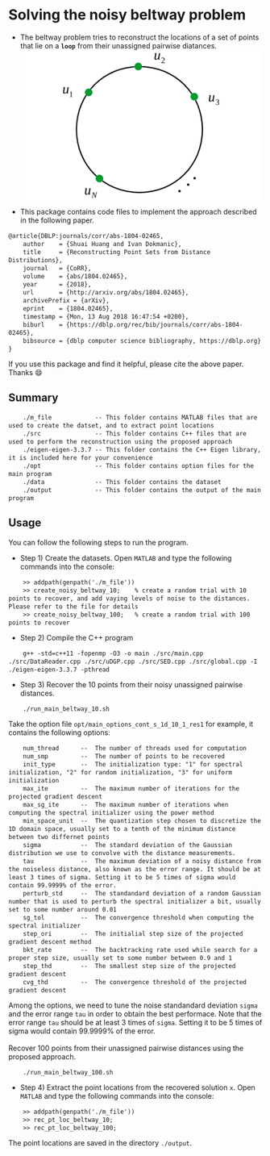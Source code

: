 # Solving the noisy beltway problem
* The beltway problem tries to reconstruct the locations of a set of points that lie on a **`loop`** from their unassigned pairwise diatances.
![beltway_illustration](beltway_illustration.png)
* This package contains code files to implement the approach described in the following paper.
```
@article{DBLP:journals/corr/abs-1804-02465,
    author    = {Shuai Huang and Ivan Dokmanic},
    title     = {Reconstructing Point Sets from Distance Distributions},
    journal   = {CoRR},
    volume    = {abs/1804.02465},
    year      = {2018},
    url       = {http://arxiv.org/abs/1804.02465},
    archivePrefix = {arXiv},
    eprint    = {1804.02465},
    timestamp = {Mon, 13 Aug 2018 16:47:54 +0200},
    biburl    = {https://dblp.org/rec/bib/journals/corr/abs-1804-02465},
    bibsource = {dblp computer science bibliography, https://dblp.org}
}
```
If you use this package and find it helpful, please cite the above paper. Thanks :smile:

## Summary
```
    ./m_file            -- This folder contains MATLAB files that are used to create the datset, and to extract point locations
    ./src               -- This folder contains C++ files that are used to perform the reconstruction using the proposed approach
    ./eigen-eigen-3.3.7 -- This folder contains the C++ Eigen library, it is included here for your convenience
    ./opt               -- This folder contains option files for the main program
    ./data              -- This folder contains the dataset
    ./output            -- This folder contains the output of the main program
```
## Usage

You can follow the following steps to run the program.

* Step 1) Create the datasets. Open `MATLAB` and type the following commands into the console:
```
    >> addpath(genpath('./m_file'))
    >> create_noisy_beltway_10;    % create a random trial with 10 points to recover, and add vaying levels of noise to the distances. Please refer to the file for details
    >> create_noisy_beltway_100;   % create a random trial with 100 points to recover
```
* Step 2) Compile the C++ program
```
    g++ -std=c++11 -fopenmp -O3 -o main ./src/main.cpp ./src/DataReader.cpp ./src/uDGP.cpp ./src/SED.cpp ./src/global.cpp -I ./eigen-eigen-3.3.7 -pthread
```
* Step 3) Recover the 10 points from their noisy unassigned pairwise distances.
```    
    ./run_main_beltway_10.sh
```
Take the option file `opt/main_options_cont_s_1d_10_1_res1` for example, it contains the following options:
```
    num_thread      --  The number of threads used for computation
    num_smp         --  The number of points to be recovered
    init_type       --  The initialization type: "1" for spectral initialization, "2" for random initialization, "3" for uniform initialization
    max_ite         --  The maximum number of iterations for the projected gradient descent
    max_sg_ite      --  The maximum number of iterations when computing the spectral initializer using the power method
    min_space_unit  --  The quantization step chosen to discretize the 1D domain space, usually set to a tenth of the minimum distance between two differnet points
    sigma           --  The standard deviation of the Gaussian distribution we use to convolve with the distance measurements.
    tau             --  The maximum deviation of a noisy distance from the noiseless distance, also known as the error range. It should be at least 3 times of sigma. Setting it to be 5 times of sigma would contain 99.9999% of the error.
    perturb_std     --  The standandard deviation of a random Gaussian number that is used to perturb the spectral initializer a bit, usually set to some number around 0.01
    sg_tol          --  The convergence threshold when computing the spectral initializer
    step_ori        --  The initialial step size of the projected gradient descent method
    bkt_rate        --  The backtracking rate used while search for a proper step size, usually set to some number between 0.9 and 1
    step_thd        --  The smallest step size of the projected gradient descent
    cvg_thd         --  The convergence threshold of the projected gradient descent
```
Among the options, we need to tune the noise standandard deviation `sigma` and the error range `tau` in order to obtain the best performace. Note that the error range `tau` should be at least 3 times of `sigma`. Setting it to be 5 times of sigma would contain 99.9999% of the error.
<br/><br/>
Recover 100 points from their unassigned pairwise distances using the proposed approach.
```
    ./run_main_beltway_100.sh
```

* Step 4) Extract the point locations from the recovered solution `x`. Open `MATLAB` and type the following commands into the console:
```
    >> addpath(genpath('./m_file'))
    >> rec_pt_loc_beltway_10;
    >> rec_pt_loc_beltway_100;
```
The point locations are saved in the directory `./output`.


   
